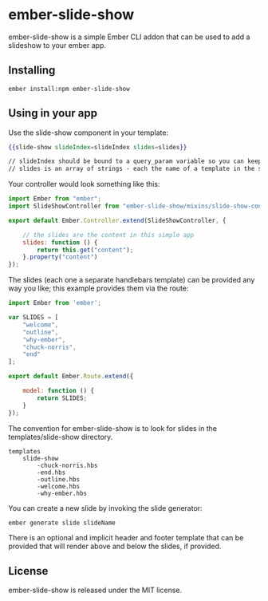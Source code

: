 # ember-slide-show

ember-slide-show is a simple Ember CLI addon that can be used to add a slideshow to your ember app.

## Installing

```
ember install:npm ember-slide-show
```

## Using in your app

Use the slide-show component in your template:

```hbs
{{slide-show slideIndex=slideIndex slides=slides}}

// slideIndex should be bound to a query_param variable so you can keep state
// slides is an array of strings - each the name of a template in the slide-show/ directory
```

Your controller would look something like this:
```js
import Ember from "ember";
import SlideShowController from "ember-slide-show/mixins/slide-show-controller";

export default Ember.Controller.extend(SlideShowController, {

    // the slides are the content in this simple app
    slides: function () {
        return this.get("content");
    }.property("content")
});
```

The slides (each one a separate handlebars template) can be provided any way you like; this example provides them via the route:
```js
import Ember from 'ember';

var SLIDES = [
    "welcome",
    "outline",
    "why-ember",
    "chuck-norris",
    "end"
];

export default Ember.Route.extend({

    model: function () {
        return SLIDES;
    }
});
```

The convention for ember-slide-show is to look for slides in the templates/slide-show directory.

```
templates
    slide-show
        -chuck-norris.hbs
        -end.hbs
        -outline.hbs
        -welcome.hbs
        -why-ember.hbs
```

You can create a new slide by invoking the slide generator:

```
ember generate slide slideName
```

There is an optional and implicit header and footer template that can be provided that will render above and below the slides, if provided.


## License

ember-slide-show is released under the MIT license.